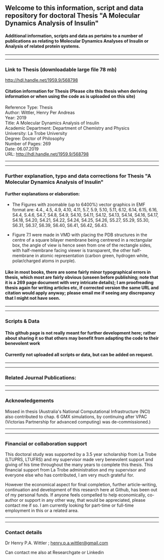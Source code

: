 ## Welcome to this information, script and data repository for doctoral Thesis "A Molecular Dynamics Analysis of Insulin"

#### Additional information, scripts and data as pertains to a number of publications as relating to Molecular Dynamics Analyses of Insulin or Analysis of related protein systems.
-----------------------------------------------------------------
----------------------------------------------------------------- 
### Link to Thesis (downloadable large file 78 mb)
http://hdl.handle.net/1959.9/568798


#### Citation information for Thesis (Please cite this thesis when deriving information or when using the code as is uploaded on this site)
Reference Type:  Thesis  
Author: Wittler, Henry Per Andreas  
Year: 2019  
Title: A Molecular Dynamics Analysis of Insulin  
Academic Department: Department of Chemistry and Physics  
University: La Trobe University  
Degree: Doctor of Philosophy  
Number of Pages: 269  
Date: 06.07.2019  
URL: http://hdl.handle.net/1959.9/568798  


-----------------------------------------------------------------
-----------------------------------------------------------------

### Further explanation, typo and  data corrections for Thesis "A Molecular Dynamics Analysis of Insulin"


#### Further explanations or elaboration:

- The Figures with zoomable (up to 6400%) vector graphics in EMF format are: 4.4., 4.5, 4.9, 4.10, 4.11, 5.7, 5.9, 5.10, 5.11, 6.12, 6.14, 6.15, 6.16, S4.4, S.4.6, S4.7, S4.8, S4.9, S4.10, S4.11, S4.12, S4.13, S4.14,  S4.16, S4.17, S4.18, S4.20, S4.21, S4.22, S4.24, S4.25, S4.26, S5.27, S5.29, S5.30, S6.31, S6.37, S6.39, S6.40, S6.41, S6.42, S6.43.

- Figure 7.1 were made in VMD with placing the PDB structures in the centre of a square bilayer membrane being centrered in a rectangular box, the angle of view is hence seen from one of the rectangle sides, with half-membrane facing viewer is transparent, the other half-membrane in atomic representation (carbon green, hydrogen white, polar/charged atoms in purple). 

#### Like in most books, there are some fairly minor typographical errors in thesis, which most are fairly obvious (unseen before publishing; note that it is a 269 page document with very intricate details); I am proofreading thesis again for writing articles etc, if corrected version the same URL and citation would apply anyway; please email me if seeing any discrepancy that I might not have seen.



 
-----------------------------------------------------------------
-----------------------------------------------------------------
### Scripts & Data 

#### This github page is not really meant for further development here; rather about sharing it so that others may benefit from adapting the code to their benevolent work

#### Currently not uploaded all scripts or data, but can be added on request.

-----------------------------------------------------------------
-----------------------------------------------------------------

### Related Journal Publications:

-----------------------------------------------------------------
-----------------------------------------------------------------

### Acknowledgements

Missed in thesis (Australia's National Computational Infrastructure (NCI) also contributed to chap. 6 GMX simulations, by continuing after VPAC (Victorias Partnership for advanced computing) was de-commissioned.)


-----------------------------------------------------------------
-----------------------------------------------------------------

### Financial or collaboration support

This doctoral study was supported by a 3.5 year scholarship from La Trobe (LTUPRS, LTUFRS) and my supervisor made very benevolent support and giving of his time throughout the many years to complete this thesis. This financial support from La Trobe administration and my supervisor and everyone else who has contributed, I am very much grateful for.

However the economical aspect for final completion, further article-writing, continuation and development of this research here at Github, has been out of my personal funds. If anyone feels compelled to help economically, co-author or support in any other way, that would be appreciated, please contact me if so. I am currently looking for part-time or full-time employment in this or a related area.

-----------------------------------------------------------------
-----------------------------------------------------------------

### Contact details

Dr Henry P.A. Wittler ;
henry.p.a.wittler@gmail.com

Can contact me also at Researchgate or Linkedin
